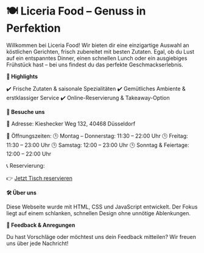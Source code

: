 # 🍽️ Liceria Food – Genuss in Perfektion

Willkommen bei Liceria Food! Wir bieten dir eine einzigartige Auswahl an köstlichen Gerichten, frisch zubereitet mit besten Zutaten. Egal, ob du Lust auf ein entspanntes Dinner, einen schnellen Lunch oder ein ausgiebiges Frühstück hast – bei uns findest du das perfekte Geschmackserlebnis.

**🚀 Highlights**

✔️ Frische Zutaten & saisonale Spezialitäten
✔️ Gemütliches Ambiente & erstklassiger Service
✔️ Online-Reservierung & Takeaway-Option

**📍 Besuche uns**

📌 Adresse: 
Kieshecker Weg 132, 40468 Düsseldorf

📆 Öffnungszeiten:
🕒 Montag – Donnerstag: 11:30 – 22:00 Uhr
🕒 Freitag: 11:30 – 23:00 Uhr
🕒 Samstag: 12:00 – 23:00 Uhr
🕒 Sonntag & Feiertage: 12:00 – 22:00 Uhr

📞 Reservierung:

👉 [Jetzt Tisch reservieren](https://malterein.github.io/Restaurant-Homepage/)

**🛠️ Über uns**

Diese Webseite wurde mit HTML, CSS und JavaScript entwickelt. Der Fokus liegt auf einem schlanken, schnellen Design ohne unnötige Ablenkungen.

**📌 Feedback & Anregungen**

Du hast Vorschläge oder möchtest uns dein Feedback mitteilen? Wir freuen uns über jede Nachricht!
